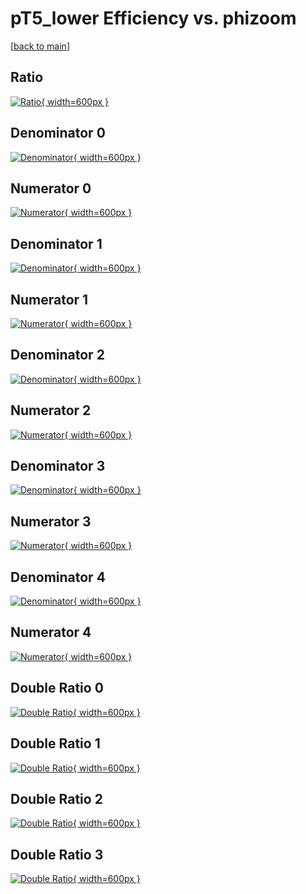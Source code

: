 # pT5_lower Efficiency vs. phizoom

[[back to main](./)]



## Ratio

[![Ratio](../mtv/var/pT5_lower_loweta_11_1_eff_phizoom.png){ width=600px }](../mtv/var/pT5_lower_loweta_11_1_eff_phizoom.pdf)

## Denominator 0

[![Denominator](../mtv/den/pT5_lower_loweta_11_1_eff_phizoom_den0.png){ width=600px }](../mtv/den/pT5_lower_loweta_11_1_eff_phizoom_den0.pdf)

## Numerator 0

[![Numerator](../mtv/num/pT5_lower_loweta_11_1_eff_phizoom_num0.png){ width=600px }](../mtv/num/pT5_lower_loweta_11_1_eff_phizoom_num0.pdf)

## Denominator 1

[![Denominator](../mtv/den/pT5_lower_loweta_11_1_eff_phizoom_den1.png){ width=600px }](../mtv/den/pT5_lower_loweta_11_1_eff_phizoom_den1.pdf)

## Numerator 1

[![Numerator](../mtv/num/pT5_lower_loweta_11_1_eff_phizoom_num1.png){ width=600px }](../mtv/num/pT5_lower_loweta_11_1_eff_phizoom_num1.pdf)

## Denominator 2

[![Denominator](../mtv/den/pT5_lower_loweta_11_1_eff_phizoom_den2.png){ width=600px }](../mtv/den/pT5_lower_loweta_11_1_eff_phizoom_den2.pdf)

## Numerator 2

[![Numerator](../mtv/num/pT5_lower_loweta_11_1_eff_phizoom_num2.png){ width=600px }](../mtv/num/pT5_lower_loweta_11_1_eff_phizoom_num2.pdf)

## Denominator 3

[![Denominator](../mtv/den/pT5_lower_loweta_11_1_eff_phizoom_den3.png){ width=600px }](../mtv/den/pT5_lower_loweta_11_1_eff_phizoom_den3.pdf)

## Numerator 3

[![Numerator](../mtv/num/pT5_lower_loweta_11_1_eff_phizoom_num3.png){ width=600px }](../mtv/num/pT5_lower_loweta_11_1_eff_phizoom_num3.pdf)

## Denominator 4

[![Denominator](../mtv/den/pT5_lower_loweta_11_1_eff_phizoom_den4.png){ width=600px }](../mtv/den/pT5_lower_loweta_11_1_eff_phizoom_den4.pdf)

## Numerator 4

[![Numerator](../mtv/num/pT5_lower_loweta_11_1_eff_phizoom_num4.png){ width=600px }](../mtv/num/pT5_lower_loweta_11_1_eff_phizoom_num4.pdf)

## Double Ratio 0

[![Double Ratio](../mtv/ratio/pT5_lower_loweta_11_1_eff_phizoom_ratio0.png){ width=600px }](../mtv/ratio/pT5_lower_loweta_11_1_eff_phizoom_ratio0.pdf)

## Double Ratio 1

[![Double Ratio](../mtv/ratio/pT5_lower_loweta_11_1_eff_phizoom_ratio1.png){ width=600px }](../mtv/ratio/pT5_lower_loweta_11_1_eff_phizoom_ratio1.pdf)

## Double Ratio 2

[![Double Ratio](../mtv/ratio/pT5_lower_loweta_11_1_eff_phizoom_ratio2.png){ width=600px }](../mtv/ratio/pT5_lower_loweta_11_1_eff_phizoom_ratio2.pdf)

## Double Ratio 3

[![Double Ratio](../mtv/ratio/pT5_lower_loweta_11_1_eff_phizoom_ratio3.png){ width=600px }](../mtv/ratio/pT5_lower_loweta_11_1_eff_phizoom_ratio3.pdf)

